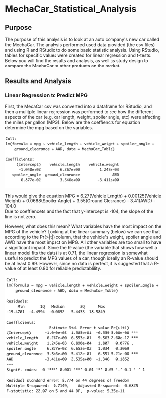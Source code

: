 # MechaCar_Statistical_Analysis

## Purpose 

The purpose of this analysis is to look at an auto company's new car called the MechaCar. The analysis performed used data provided (the csv files) and using R and RStudio to do some basic statistic analysis. Using RStudio, tables for specific values were created for linear regression and t-tests. Below you will find the results and analysis, as well as study design to compare the MechaCar to other products on the market. 

## Results and Analysis 

### Linear Regression to Predict MPG 

First, the MecaCar csv was converted into a dataframe for RStudio, and then a mulitple linear regression was performed to see how the different aspects of the car (e.g. car length, weight, spoiler angle, etc) were affecting the miles per gallon (MPG). Below are the coeffiencts for equation determine the mpg based on the variables. 

![Linear Coefficents](Images/Linear_Coefficients.png) 


This would give the equation MPG = 6.27(Vehicle Length) + 0.00125(Vehicle Weight) + 0.0688(Spoiler Angle) + 3.55(Ground Clearance) - 3.41(AWD) - 104.0  
Due to coeffiencets and the fact that y-intercept is -104, the slope of the line is not zero. 

However, what does this mean? What variables have the most impact on the MPG of the vehicle? Looking at the linear summary (below) we can see that according to the Pr(>|t|) column, that the vehicle's weight, spoiler angle and AWD have the most impact on MPG. All other variables are too small to have a significant impact. Since the R-value (the variable that shows how well a linear model fits the data) is at 0.71, the linear regression is somewhat useful to predict the MPG values of a car, though ideally an R-value should be at least 0.99. However, since no data is perfect, it is suggested that a R-value of at least 0.80 for reliable predictablility. 

![Linear Summary](Images/Linear_Summary.png) 
